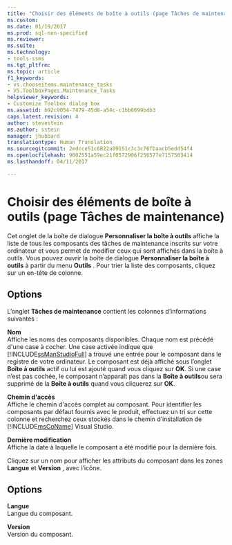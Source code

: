 ```yaml
---
title: "Choisir des éléments de boîte à outils (page Tâches de maintenance) | Microsoft Docs"
ms.custom: 
ms.date: 01/19/2017
ms.prod: sql-non-specified
ms.reviewer: 
ms.suite: 
ms.technology:
- tools-ssms
ms.tgt_pltfrm: 
ms.topic: article
f1_keywords:
- vs.chooseitems.maintenance_tasks
- VS.ToolboxPages.Maintenance_Tasks
helpviewer_keywords:
- Customize Toolbox dialog box
ms.assetid: b92c9054-7479-45d8-a54c-c1bb6699bdb3
caps.latest.revision: 4
author: stevestein
ms.author: sstein
manager: jhubbard
translationtype: Human Translation
ms.sourcegitcommit: 2edcce51c6822a89151c3c3c76fbaacb5edd54f4
ms.openlocfilehash: 9002551a59ec21f0572906f256577e7157503414
ms.lasthandoff: 04/11/2017

---
```

# <a name="choose-toolbox-items-maintenance-tasks-page"></a>Choisir des éléments de boîte à outils (page Tâches de maintenance)
Cet onglet de la boîte de dialogue **Personnaliser la boîte à outils** affiche la liste de tous les composants des tâches de maintenance inscrits sur votre ordinateur et vous permet de modifier ceux qui sont affichés dans la boîte à outils. Vous pouvez ouvrir la boîte de dialogue **Personnaliser la boîte à outils** à partir du menu **Outils** . Pour trier la liste des composants, cliquez sur un en-tête de colonne.  
  
## <a name="options"></a>Options  
L’onglet **Tâches de maintenance** contient les colonnes d’informations suivantes :  
  
**Nom**  
Affiche les noms des composants disponibles. Chaque nom est précédé d'une case à cocher. Une case activée indique que [!INCLUDE[ssManStudioFull](../../includes/ssmanstudiofull_md.md)] a trouvé une entrée pour le composant dans le registre de votre ordinateur. Le composant est déjà affiché sous l’onglet **Boîte à outils** actif ou lui est ajouté quand vous cliquez sur **OK**. Si une case n’est pas cochée, le composant n’apparaît pas dans la **Boîte à outils**ou sera supprimé de la **Boîte à outils** quand vous cliquerez sur **OK**.  
  
**Chemin d'accès**  
Affiche le chemin d'accès complet au composant. Pour identifier les composants par défaut fournis avec le produit, effectuez un tri sur cette colonne et recherchez ceux stockés dans le chemin d’installation de [!INCLUDE[msCoName](../../includes/msconame_md.md)] Visual Studio.  
  
**Dernière modification**  
Affiche la date à laquelle le composant a été modifié pour la dernière fois.  
  
Cliquez sur un nom pour afficher les attributs du composant dans les zones **Langue** et **Version** , avec l’icône.  
  
## <a name="options"></a>Options  
**Langue**  
Langue du composant.  
  
**Version**  
Version du composant.  
  


